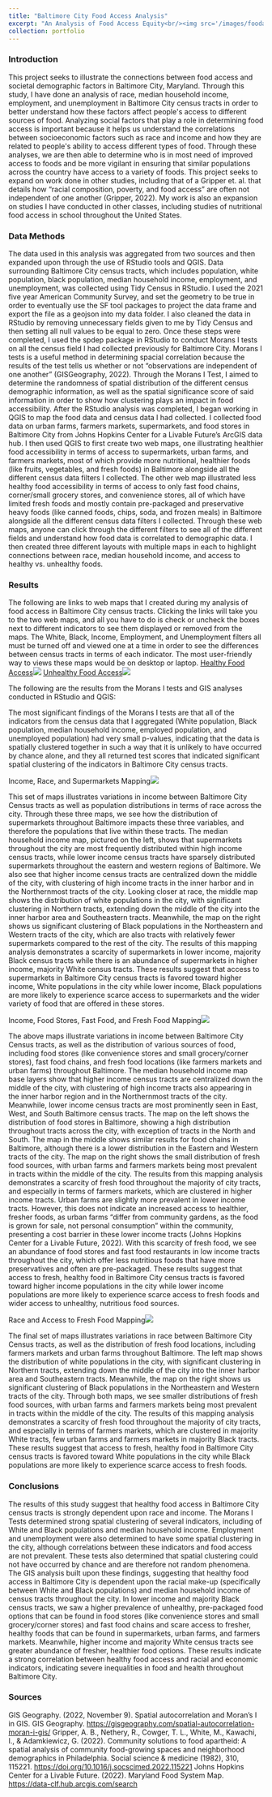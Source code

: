 ```yaml
---
title: "Baltimore City Food Access Analysis"
excerpt: "An Analysis of Food Access Equity<br/><img src='/images/foodaccessequity-500x300.png'>"
collection: portfolio
---
```


### Introduction

This project seeks to illustrate the connections between food access and societal demographic factors in Baltimore City, Maryland. Through this study, I have done an analysis of race, median household income, employment, and unemployment in Baltimore City census tracts in order to better understand how these factors affect people's access to different sources of food. Analyzing social factors that play a role in determining food access is important because it helps us understand the correlations between socioeconomic factors such as race and income and how they are related to people's ability to access different types of food. Through these analyses, we are then able to determine who is in most need of improved access to foods and be more vigilant in ensuring that similar populations across the country have access to a variety of foods. This project seeks to expand on work done in other studies, including that of a Gripper et. al. that details how “racial composition, poverty, and food access” are often not independent of one another (Gripper, 2022). My work is also an expansion on studies I have conducted in other classes, including studies of nutritional food access in school throughout the United States.

### Data Methods

The data used in this analysis was aggregated from two sources and then expanded upon through the use of RStudio tools and QGIS. Data surrounding Baltimore City census tracts, which includes population, white population, black population, median household income, employment, and unemployment, was collected using Tidy Census in RStudio. I used the 2021 five year American Community Survey, and set the geometry to be true in order to eventually use the SF tool packages to project the data frame and export the file as a geojson into my data folder. I also cleaned the data in RStudio by removing unnecessary fields given to me by Tidy Census and then setting all null values to be equal to zero. Once these steps were completed, I used the spdep package in RStudio to conduct Morans I tests on all the census field I had collected previously for Baltimore City. Morans I tests is a useful method in determining spacial correlation because the results of the test tells us whether or not “observations are independent of one another” (GISGeography, 2022). Through the Morans I Test, I aimed to determine the randomness of spatial distribution of the different census demographic information, as well as the spatial significance score of said information in order to show how clustering plays an impact in food accessibility. After the RStudio analysis was completed, I began working in QGIS to map the food data and census data I had collected. I collected food data on urban farms, farmers markets, supermarkets, and food stores in Baltimore City from Johns Hopkins Center for a Livable Future’s ArcGIS data hub. I then used QGIS to first create two web maps, one illustrating healthier food accessibility in terms of access to supermarkets, urban farms, and farmers markets, most of which provide more nutritional, healthier foods (like fruits, vegetables, and fresh foods) in Baltimore alongside all the different census data filters I collected. The other web map illustrated less healthy food accessibility in terms of access to only fast food chains, corner/small grocery stores, and convenience stores, all of which have limited fresh foods and mostly contain pre-packaged and preservative heavy foods (like canned foods, chips, soda, and frozen meals) in Baltimore alongside all the different census data filters I collected. Through these web maps, anyone can click through the different filters to see all of the different fields and understand how food data is correlated to demographic data. I then created three different layouts with multiple maps in each to highlight connections between race, median household income, and access to healthy vs. unhealthy foods.


### Results

The following are links to web maps that I created during my analysis of food access in Baltimore City census tracts. Clicking the links will take you to the two web maps, and all you have to do is check or uncheck the boxes next to different indicators to see them displayed or removed from the maps. The White, Black, Income, Employment, and Unemployment filters all must be turned off and viewed one at a time in order to see the differences between census tracts in terms of each indicator. The most user-friendly way to views these maps would be on desktop or laptop.
[Healthy Food Access<img src='/images/healthyfood-500x300.png'>](https://kefauversam2023.github.io/portfolio/HealthyFoodAccessBmoreCity/#11/39.2586/-76.4892)
[Unhealthy Food Access<img src='/images/unhealthyfood-500x300.png'>](https://kefauversam2023.github.io/portfolio/UnhealthyFoodAccessBaltimoreCity/#11/39.2687/-76.5304)

The following are the results from the Morans I tests and GIS analyses conducted in RStudio and QGIS:

The most significant findings of the Morans I  tests are that all of the indicators from the census data that I aggregated (White population, Black population, median household income, employed population, and unemployed population) had very small p-values, indicating that the data is spatially clustered together in such a way that it is unlikely to have occurred by chance alone, and they all returned test scores that indicated significant spatial clustering of the indicators in Baltimore City census tracts.

Income, Race, and Supermarkets Mapping<img src='/images/AnalysisofFoodAccessandMedianHouseholdIncome.png'>

This set of maps illustrates variations in income between Baltimore City Census tracts as well as population distributions in terms of race across the city. Through these three maps, we see how the distribution of supermarkets throughout Baltimore impacts these three variables, and therefore the populations that live within these tracts. The median household income map, pictured on the left, shows that supermarkets throughout the city are most frequently distributed within high income census tracts, while lower income census tracts have sparsely distributed supermarkets throughout the eastern and western regions of Baltimore. We also see that higher income census tracts are centralized down the middle of the city, with clustering of high income tracts in the inner harbor and in the Northernmost tracts of the city. Looking closer at race, the middle map shows the distribution of white populations in the city, with significant clustering in Northern tracts, extending down the middle of the city into the inner harbor area and Southeastern tracts. Meanwhile, the map on the right shows us significant clustering of Black populations in the Northeastern and Western tracts of the city, which are also tracts with relatively fewer supermarkets compared to the rest of the city. The results of this mapping analysis demonstrates a scarcity of supermarkets in lower income, majority Black census tracts while there is an abundance of supermarkets in higher income, majority White census tracts. These results suggest that access to supermarkets in Baltimore City census tracts is favored toward higher income, White populations in the city while lower income, Black populations are more likely to experience scarce access to supermarkets and the wider variety of food that are offered in these stores.

Income, Food Stores, Fast Food, and Fresh Food Mapping<img src='/images/AnalysisofFreshFoodAccessbyCensusTractsRacialComposition.png'>

The above maps illustrate variations in income between Baltimore City Census tracts, as well as the distribution of various sources of food, including food stores (like convenience stores and small grocery/corner stores), fast food chains, and fresh food locations (like farmers markets and urban farms) throughout Baltimore. The median household income map base layers show that higher income census tracts are centralized down the middle of the city, with clustering of high income tracts also appearing in the inner harbor region and in the Northernmost tracts of the city. Meanwhile, lower income census tracts are most prominently seen in East, West, and South Baltimore census tracts. The map on the left shows the distribution of food stores in Baltimore, showing a high distribution throughout tracts across the city, with exception of tracts in the North and South. The map in the middle shows similar results for food chains in Baltimore, although there is a lower distribution in the Eastern and Western tracts of the city. The map on the right shows the small distribution of fresh food sources, with urban farms and farmers markets being most prevalent in tracts within the middle of the city. The results from this mapping analysis demonstrates a scarcity of fresh food throughout the majority of city tracts, and especially in terms of farmers markets, which are clustered in higher income tracts. Urban farms are slightly more prevalent in lower income tracts. However, this does not indicate an increased access to healthier, fresher foods, as urban farms “differ from community gardens, as the food is grown for sale, not personal consumption” within the community, presenting a cost barrier in these lower income tracts (Johns Hopkins Center for a Livable Future, 2022). With this scarcity of fresh food, we see an abundance of food stores and fast food restaurants in low income tracts throughout the city, which offer less nutritious foods that have more preservatives and often are pre-packaged. These results suggest that access to fresh, healthy food in Baltimore City census tracts is favored toward higher income populations in the city while lower income populations are more likely to experience scarce access to fresh foods and wider access to unhealthy, nutritious food sources.

Race and Access to Fresh Food Mapping<img src='/images/AnalysisofIncomeRaceandSupermarkets.png'>

The final set of maps illustrates variations in race between Baltimore City Census tracts, as well as the distribution of fresh food locations, including farmers markets and urban farms throughout Baltimore. The left map shows the distribution of white populations in the city, with significant clustering in Northern tracts, extending down the middle of the city into the inner harbor area and Southeastern tracts. Meanwhile, the map on the right shows us significant clustering of Black populations in the Northeastern and Western tracts of the city. Through both maps, we see smaller distributions of fresh food sources, with urban farms and farmers markets being most prevalent in tracts within the middle of the city. The results of this mapping analysis demonstrates a scarcity of fresh food throughout the majority of city tracts, and especially in terms of farmers markets, which are clustered in majority White tracts, few urban farms and farmers markets in majority Black tracts. These results suggest that access to fresh, healthy food in Baltimore City census tracts is favored toward White populations in the city while Black  populations are more likely to experience scarce access to fresh foods.

### Conclusions

The results of this study suggest that healthy food access in Baltimore City census tracts is strongly dependent upon race and income. The Morans I Tests determined strong spatial clustering of several indicators, including of White and Black populations and median household income. Employment and unemployment were also determined to have some spatial clustering in the city, although correlations between these indicators and food access are not prevalent. These tests also determined that spatial clustering could not have occurred by chance and are therefore not random phenomena. The GIS analysis built upon these findings, suggesting that healthy food access in Baltimore City is dependent upon the racial make-up (specifically between White and Black populations) and median household income of census tracts throughout the city. In lower income and majority Black census tracts, we saw a higher prevalence of unhealthy, pre-packaged food options that can be found in food stores (like convenience stores and small grocery/corner stores) and fast food chains and scare access to fresher, healthy foods that can be found in supermarkets, urban farms, and farmers markets. Meanwhile, higher income and majority White census tracts see greater abundance of fresher, healthier food options. These results indicate a strong correlation between healthy food access and racial and economic indicators, indicating severe inequalities in food and health throughout Baltimore City.

### Sources

GIS Geography. (2022, November 9). Spatial autocorrelation and Moran’s I in GIS. GIS Geography. https://gisgeography.com/spatial-autocorrelation-moran-i-gis/
Gripper, A. B., Nethery, R., Cowger, T. L., White, M., Kawachi, I., & Adamkiewicz, G. (2022). Community solutions to food apartheid: A spatial analysis of community food-growing spaces and neighborhood demographics in Philadelphia. Social science & medicine (1982), 310, 115221. https://doi.org/10.1016/j.socscimed.2022.115221
Johns Hopkins Center for a Livable Future. (2022). Maryland Food System Map. https://data-clf.hub.arcgis.com/search
